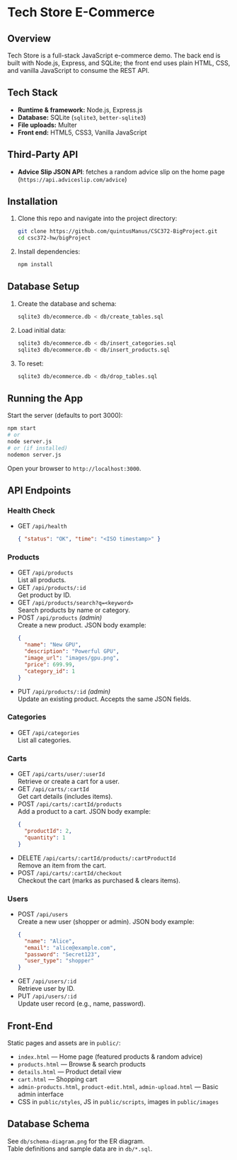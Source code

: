 <!--
  Name: Benjamin Woods
  Date: 05.05.2025
  CSC 372-01
-->
# Tech Store E-Commerce

## Overview
Tech Store is a full-stack JavaScript e-commerce demo.
The back end is built with Node.js, Express, and SQLite; the front end uses plain HTML,
CSS, and vanilla JavaScript to consume the REST API.

## Tech Stack
- **Runtime & framework:** Node.js, Express.js
- **Database:** SQLite (`sqlite3`, `better-sqlite3`)
- **File uploads:** Multer
- **Front end:** HTML5, CSS3, Vanilla JavaScript

## Third-Party API
- **Advice Slip JSON API**: fetches a random advice slip on the home page
  (`https://api.adviceslip.com/advice`)

## Installation
1. Clone this repo and navigate into the project directory:
   ```bash
   git clone https://github.com/quintusManus/CSC372-BigProject.git
   cd csc372-hw/bigProject
   ```
2. Install dependencies:
   ```bash
   npm install
   ```

## Database Setup
1. Create the database and schema:
   ```bash
   sqlite3 db/ecommerce.db < db/create_tables.sql
   ```
2. Load initial data:
   ```bash
   sqlite3 db/ecommerce.db < db/insert_categories.sql
   sqlite3 db/ecommerce.db < db/insert_products.sql
   ```
3. To reset:
   ```bash
   sqlite3 db/ecommerce.db < db/drop_tables.sql
   ```

## Running the App
Start the server (defaults to port 3000):
```bash
npm start
# or
node server.js
# or (if installed)
nodemon server.js
```
Open your browser to `http://localhost:3000`.

## API Endpoints

### Health Check
- GET `/api/health`
  ```json
  { "status": "OK", "time": "<ISO timestamp>" }
  ```

### Products
- GET `/api/products`  
  List all products.
- GET `/api/products/:id`  
  Get product by ID.
- GET `/api/products/search?q=<keyword>`  
  Search products by name or category.
- POST `/api/products` *(admin)*  
  Create a new product. JSON body example:
  ```json
  {
    "name": "New GPU",
    "description": "Powerful GPU",
    "image_url": "images/gpu.png",
    "price": 699.99,
    "category_id": 1
  }
  ```
- PUT `/api/products/:id` *(admin)*  
  Update an existing product. Accepts the same JSON fields.

### Categories
- GET `/api/categories`  
  List all categories.

### Carts
- GET `/api/carts/user/:userId`  
  Retrieve or create a cart for a user.
- GET `/api/carts/:cartId`  
  Get cart details (includes items).
- POST `/api/carts/:cartId/products`  
  Add a product to a cart. JSON body example:
  ```json
  {
    "productId": 2,
    "quantity": 1
  }
  ```
- DELETE `/api/carts/:cartId/products/:cartProductId`  
  Remove an item from the cart.
- POST `/api/carts/:cartId/checkout`  
  Checkout the cart (marks as purchased & clears items).

### Users
- POST `/api/users`  
  Create a new user (shopper or admin). JSON body example:
  ```json
  {
    "name": "Alice",
    "email": "alice@example.com",
    "password": "Secret123",
    "user_type": "shopper"
  }
  ```
- GET `/api/users/:id`  
  Retrieve user by ID.
- PUT `/api/users/:id`  
  Update user record (e.g., name, password).

## Front-End
Static pages and assets are in `public/`:
- `index.html` — Home page (featured products & random advice)
- `products.html` — Browse & search products
- `details.html` — Product detail view
- `cart.html` — Shopping cart
- `admin-products.html`, `product-edit.html`, `admin-upload.html` — Basic admin interface
- CSS in `public/styles`, JS in `public/scripts`, images in `public/images`

## Database Schema
See `db/schema-diagram.png` for the ER diagram.  
Table definitions and sample data are in `db/*.sql`.

